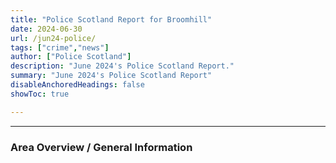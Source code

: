 ```yaml
---
title: "Police Scotland Report for Broomhill" 
date: 2024-06-30
url: /jun24-police/
tags: ["crime","news"]
author: ["Police Scotland"]
description: "June 2024's Police Scotland Report." 
summary: "June 2024's Police Scotland Report"
disableAnchoredHeadings: false
showToc: true

---
```


---

### Area Overview / General Information
